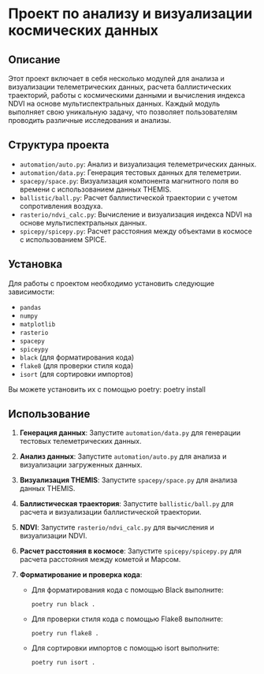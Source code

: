 # Проект по анализу и визуализации космических данных

## Описание
Этот проект включает в себя несколько модулей для анализа и визуализации телеметрических данных, расчета баллистических траекторий, работы с космическими данными и вычисления индекса NDVI на основе мультиспектральных данных. Каждый модуль выполняет свою уникальную задачу, что позволяет пользователям проводить различные исследования и анализы.

## Структура проекта
- `automation/auto.py`: Анализ и визуализация телеметрических данных.
- `automation/data.py`: Генерация тестовых данных для телеметрии.
- `spacepy/space.py`: Визуализация компонента магнитного поля во времени с использованием данных THEMIS.
- `ballistic/ball.py`: Расчет баллистической траектории с учетом сопротивления воздуха.
- `rasterio/ndvi_calc.py`: Вычисление и визуализация индекса NDVI на основе мультиспектральных данных.
- `spicepy/spicepy.py`: Расчет расстояния между объектами в космосе с использованием SPICE.

## Установка
Для работы с проектом необходимо установить следующие зависимости:
- `pandas`
- `numpy`
- `matplotlib`
- `rasterio`
- `spacepy`
- `spiceypy`
- `black` (для форматирования кода)
- `flake8` (для проверки стиля кода)
- `isort` (для сортировки импортов)

Вы можете установить их с помощью poetry:
poetry install

## Использование
1. **Генерация данных**:
 Запустите `automation/data.py` для генерации тестовых телеметрических данных.

2. **Анализ данных**:
 Запустите `automation/auto.py` для анализа и визуализации загруженных данных.

3. **Визуализация THEMIS**:
 Запустите `spacepy/space.py` для анализа данных THEMIS.

4. **Баллистическая траектория**:
 Запустите `ballistic/ball.py` для расчета и визуализации баллистической траектории.

5. **NDVI**:
 Запустите `rasterio/ndvi_calc.py` для вычисления и визуализации NDVI.

6. **Расчет расстояния в космосе**:
 Запустите `spicepy/spicepy.py` для расчета расстояния между кометой и Марсом.

7. **Форматирование и проверка кода**:
   - Для форматирования кода с помощью Black выполните:
     ```
     poetry run black .
     ```
   - Для проверки стиля кода с помощью Flake8 выполните:
     ```
     poetry run flake8 .
     ```
   - Для сортировки импортов с помощью isort выполните:
     ```
     poetry run isort .
     ```
